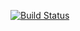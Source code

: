 [![Build Status](https://travis-ci.com/mebenstein-tgm/travis-ci-cmake.svg?branch=master)](https://travis-ci.com/mebenstein-tgm/travis-ci-cmake)
